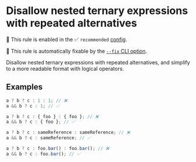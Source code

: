 # Disallow nested ternary expressions with repeated alternatives

💼 This rule is enabled in the ✅ `recommended` [config](https://github.com/sindresorhus/eslint-plugin-unicorn#preset-configs-eslintconfigjs).

🔧 This rule is automatically fixable by the [`--fix` CLI option](https://eslint.org/docs/latest/user-guide/command-line-interface#--fix).

<!-- end auto-generated rule header -->
<!-- Do not manually modify this header. Run: `npm run fix:eslint-docs` -->

Disallow nested ternary expressions with repeated alternatives, and simplify to a more readable format with logical operators.

## Examples

```js
a ? b ? c : 1 : 1; // ❌
a && b ? c : 1; // ✅
```

```js
a ? b ? c : { foo } : { foo }; // ❌
a && b ? c : { foo }; // ✅
```

```js
a ? b ? c : sameReference : sameReference; // ❌
a && b ? c : sameReference; // ✅
```

```js
a ? b ? c : foo.bar() : foo.bar(); // ❌
a && b ? c : foo.bar(); // ✅
```

